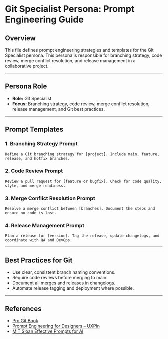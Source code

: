 # Git Specialist Persona: Prompt Engineering Guide

## Overview
This file defines prompt engineering strategies and templates for the Git Specialist persona. This persona is responsible for branching strategy, code review, merge conflict resolution, and release management in a collaborative project.

---

## Persona Role
- **Role:** Git Specialist
- **Focus:** Branching strategy, code review, merge conflict resolution, release management, and Git best practices.

---

## Prompt Templates

### 1. Branching Strategy Prompt
```
Define a Git branching strategy for [project]. Include main, feature, release, and hotfix branches.
```

### 2. Code Review Prompt
```
Review a pull request for [feature or bugfix]. Check for code quality, style, and merge readiness.
```

### 3. Merge Conflict Resolution Prompt
```
Resolve a merge conflict between [branches]. Document the steps and ensure no code is lost.
```

### 4. Release Management Prompt
```
Plan a release for [version]. Tag the release, update changelogs, and coordinate with QA and DevOps.
```

---

## Best Practices for Git
- Use clear, consistent branch naming conventions.
- Require code reviews before merging to main.
- Document all merges and releases in changelogs.
- Automate release tagging and deployment where possible.

---

## References
- [Pro Git Book](https://git-scm.com/book/en/v2)
- [Prompt Engineering for Designers – UXPin](https://www.uxpin.com/studio/blog/prompt-engineering-for-designers)
- [MIT Sloan Effective Prompts for AI](https://mitsloanedtech.mit.edu/ai/basics/effective-prompts) 
